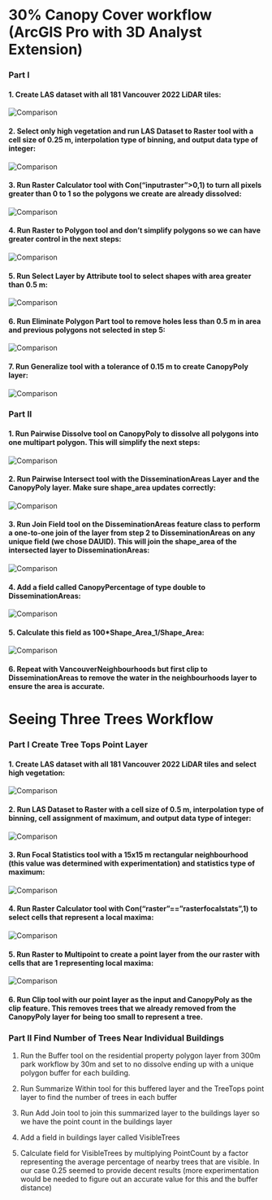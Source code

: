 # 30% Canopy Cover workflow (ArcGIS Pro with 3D Analyst Extension)

### Part I
#### 1.	Create LAS dataset with all 181 Vancouver 2022 LiDAR tiles:
![Comparison](/Photos/CanopyCoverWorklow1.png)

#### 2.	Select only high vegetation and run LAS Dataset to Raster tool with a cell size of 0.25 m, interpolation type of binning, and output data type of integer:
![Comparison](/Photos/CanopyCoverWorklow2.png)

#### 3.	Run Raster Calculator tool with Con(“inputraster”>0,1) to turn all pixels greater than 0 to 1 so the polygons we create are already dissolved:
![Comparison](/Photos/CanopyCoverWorklow3.png)

#### 4.	Run Raster to Polygon tool and don’t simplify polygons so we can have greater control in the next steps:
![Comparison](/Photos/CanopyCoverWorklow4.png)

#### 5.	Run Select Layer by Attribute tool to select shapes with area greater than 0.5 m:
![Comparison](/Photos/CanopyCoverWorklow5.png)

#### 6.	Run Eliminate Polygon Part tool to remove holes less than 0.5 m in area and previous polygons not selected in step 5:
![Comparison](/Photos/CanopyCoverWorklow6.png)

#### 7.	Run Generalize tool with a tolerance of 0.15 m to create CanopyPoly layer:
![Comparison](/Photos/CanopyCoverWorklow7.png)

### Part II
#### 1.	Run Pairwise Dissolve tool on CanopyPoly to dissolve all polygons into one multipart polygon. This will simplify the next steps:
![Comparison](/Photos/CanopyCoverWorklow8.png)

#### 2.	Run Pairwise Intersect tool with the DisseminationAreas Layer and the CanopyPoly layer. Make sure shape_area updates correctly:
![Comparison](/Photos/CanopyCoverWorklow9.png)

#### 3.	Run Join Field tool on the DisseminationAreas feature class to perform a one-to-one join of the layer from step 2 to DisseminationAreas on any unique field (we chose DAUID). This will join the shape_area of the intersected layer to DisseminationAreas:
![Comparison](/Photos/CanopyCoverWorklow10.png)

#### 4.	Add a field called CanopyPercentage of type double to DisseminationAreas:
![Comparison](/Photos/CanopyCoverWorklow11.png)

#### 5.	Calculate this field as 100*Shape_Area_1/Shape_Area:
![Comparison](/Photos/CanopyCoverWorklow12.png)

#### 6.	Repeat with VancouverNeighbourhoods but first clip to DisseminationAreas to remove the water in the neighbourhoods layer to ensure the area is accurate.

# Seeing Three Trees Workflow
### Part I Create Tree Tops Point Layer
#### 1.	Create LAS dataset with all 181 Vancouver 2022 LiDAR tiles and select high vegetation:
![Comparison](/Photos/TreeTopWorkflow1.png)

#### 2.	Run LAS Dataset to Raster with a cell size of 0.5 m, interpolation type of binning, cell assignment of maximum, and output data type of integer:
![Comparison](/Photos/TreeTopWorkflow2.png)

#### 3.	Run Focal Statistics tool with a 15x15 m rectangular neighbourhood (this value was determined with experimentation) and statistics type of maximum:
![Comparison](/Photos/TreeTopWorkflow3.png)

#### 4.	Run Raster Calculator tool with Con(“raster”==”rasterfocalstats”,1) to select cells that represent a local maxima:
![Comparison](/Photos/TreeTopWorkflow4.png)

#### 5.	Run Raster to Multipoint to create a point layer from the our raster with cells that are 1 representing local maxima:
![Comparison](/Photos/TreeTopWorkflow5.png)

#### 6.	Run Clip tool with our point layer as the input and CanopyPoly as the clip feature. This removes trees that we already removed from the CanopyPoly layer for being too small to represent a tree.

### Part II Find Number of Trees Near Individual Buildings

1.	Run the Buffer tool on the residential property polygon layer from 300m park workflow by 30m and set to no dissolve ending up with a unique polygon buffer for each building.


2.	Run Summarize Within tool for this buffered layer and the TreeTops point layer to find the number of trees in each buffer

3.  Run Add Join tool to join this summarized layer to the buildings layer so we have the point count in the buildings layer

4.	Add a field in buildings layer called VisibleTrees
   
5.	Calculate field for VisibleTrees by multiplying PointCount by a factor representing the average percentage of nearby trees that are visible. In our case 0.25 seemed to provide decent results (more experimentation would be needed to figure out an accurate value for this and the buffer distance)

